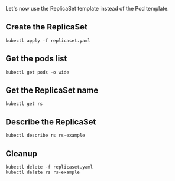 Let's now use the ReplicaSet template instead of the Pod template.

## Create the ReplicaSet

    kubectl apply -f replicaset.yaml

## Get the pods list

    kubectl get pods -o wide

## Get the ReplicaSet name

    kubectl get rs

## Describe the ReplicaSet

    kubectl describe rs rs-example

## Cleanup

    kubectl delete -f replicaset.yaml
    kubectl delete rs rs-example